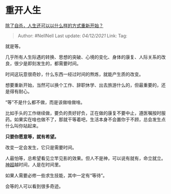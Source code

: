 # 重开人生
[除了自杀，人生还可以以什么样的方式重新开始？](https://www.zhihu.com/question/36337164/answer/2246019998)

> Author: #NellNell
> Last update: *04/12/2021*
> Link:
> Tag:

就是等。

几乎所有人生际遇的转换、思想的突破、心境的变化、身体的康复、人际关系的改良，很少是即刻发生的，都需要时间。

时间这玩意很奇妙，什么东西一经过时间的熬炼，就能产生质的改变。

想要重新开始，当然可以换个工作、辞职休学、出去旅游什么的，但最重要的，还是得有耐心。

“等”不是什么都不做，而是该做啥做啥。

比如手头的工作继续做，要负的责好好负，正在做的康复不要中止，遵医嘱按时服药。如果实在啥也做不了，那就干等着吧，生活本身不会置你于不顾，总会发生点什么叫你站起来。

**只要你愿意等，就有希望。**

改变一定会发生，它只是需要时间。

人最怕等，总希望看见立竿见影的效果。但人不是神，可以说有就有，命立就立。[神超](https://www.zhihu.com/search?q=%E7%A5%9E%E8%B6%85&search_source=Entity&hybrid_search_source=Entity&hybrid_search_extra=%7B%22sourceType%22%3A%22answer%22%2C%22sourceId%22%3A2246019998%7D)越时间，人是在时间里。

如果人需要必修一些求生技能，其中一定有“等待”。

会等的人可以看到很多奇迹。
